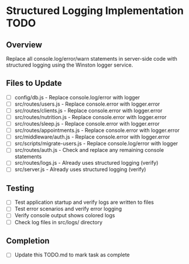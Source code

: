 # Structured Logging Implementation TODO

## Overview
Replace all console.log/error/warn statements in server-side code with structured logging using the Winston logger service.

## Files to Update
- [ ] config/db.js - Replace console.log/error with logger
- [ ] src/routes/users.js - Replace console.error with logger.error
- [ ] src/routes/clients.js - Replace console.error with logger.error
- [ ] src/routes/nutrition.js - Replace console.error with logger.error
- [ ] src/routes/sleep.js - Replace console.error with logger.error
- [ ] src/routes/appointments.js - Replace console.error with logger.error
- [ ] src/middleware/auth.js - Replace console.error with logger.error
- [ ] src/scripts/migrate-users.js - Replace console.log/error with logger
- [ ] src/routes/auth.js - Check and replace any remaining console statements
- [ ] src/routes/logs.js - Already uses structured logging (verify)
- [ ] src/server.js - Already uses structured logging (verify)

## Testing
- [ ] Test application startup and verify logs are written to files
- [ ] Test error scenarios and verify error logging
- [ ] Verify console output shows colored logs
- [ ] Check log files in src/logs/ directory

## Completion
- [ ] Update this TODO.md to mark task as complete
